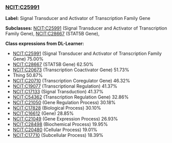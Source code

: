 
### [NCIT:C25991](http://purl.obolibrary.org/obo/NCIT_C25991)
**Label:** Signal Transducer and Activator of Transcription Family Gene

**Subclasses:** [NCIT:C25991](http://purl.obolibrary.org/obo/NCIT_C25991) (Signal Transducer and Activator of Transcription Family Gene), [NCIT:C28667](http://purl.obolibrary.org/obo/NCIT_C28667) (STAT5B Gene), 

**Class expressions from DL-Learner:**

- [NCIT:C25991](http://purl.obolibrary.org/obo/NCIT_C25991) (Signal Transducer and Activator of Transcription Family Gene) 75.00%
- [NCIT:C28667](http://purl.obolibrary.org/obo/NCIT_C28667) (STAT5B Gene) 62.50%
- [NCIT:C20673](http://purl.obolibrary.org/obo/NCIT_C20673) (Transcription Coactivator Gene) 51.73%
- Thing 50.87%
- [NCIT:C20710](http://purl.obolibrary.org/obo/NCIT_C20710) (Transcription Coregulator Gene) 46.32%
- [NCIT:C19077](http://purl.obolibrary.org/obo/NCIT_C19077) (Transcriptional Regulation) 41.37%
- [NCIT:C17133](http://purl.obolibrary.org/obo/NCIT_C17133) (Signal Transduction) 41.37%
- [NCIT:C54362](http://purl.obolibrary.org/obo/NCIT_C54362) (Transcription Regulation Gene) 32.86%
- [NCIT:C21050](http://purl.obolibrary.org/obo/NCIT_C21050) (Gene Regulation Process) 30.18%
- [NCIT:C17828](http://purl.obolibrary.org/obo/NCIT_C17828) (Biological Process) 30.10%
- [NCIT:C16612](http://purl.obolibrary.org/obo/NCIT_C16612) (Gene) 28.85%
- [NCIT:C21049](http://purl.obolibrary.org/obo/NCIT_C21049) (Gene Expression Process) 26.93%
- [NCIT:C28498](http://purl.obolibrary.org/obo/NCIT_C28498) (Biochemical Process) 19.95%
- [NCIT:C20480](http://purl.obolibrary.org/obo/NCIT_C20480) (Cellular Process) 19.01%
- [NCIT:C17710](http://purl.obolibrary.org/obo/NCIT_C17710) (Subcellular Process) 18.39%


